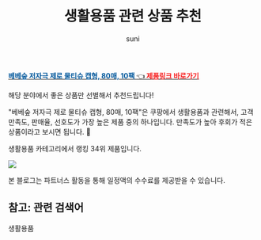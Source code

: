 ﻿---
layout: post
title:  "생활용품 관련 상품 추천" 
author: suni
categories: [ 생활용품 ]
tags: []
image: https://static.coupangcdn.com/image/retail/images/931751876309844-6fb1ce32-17e2-43de-87bd-a2a31fbaf9bd.jpg 
description: "쿠팡에서 관련 상품으로 가장 고객 선호도가 높은 제품 중 하나입니다."
---
<a href="https://link.coupang.com/re/AFFSDP?lptag=AF5011742&pageKey=35666923&itemId=132309687&vendorItemId=3000213311&traceid=V0-113-8ba0ed5f3c25e3f9"><b><font color='#01579B'>베베숲 저자극 제로 물티슈 캡형, 80매, 10팩 </font></b>👈<b><font color='#f71919'> 제품링크 바로가기</font></b></a>

해당 분야에서 좋은 상품만 선별해서 추천드립니다!

"베베숲 저자극 제로 물티슈 캡형, 80매, 10팩"은 쿠팡에서 생활용품과 관련해서, 고객 만족도, 판매율, 선호도가 가장 높은 제품 중의 하나입니다.
만족도가 높아 후회가 적은 상품이라고 보시면 됩니다. 🙂

생활용품 카테고리에서 랭킹  34위 제품입니다. 

<a href="https://link.coupang.com/re/AFFSDP?lptag=AF5011742&pageKey=35666923&itemId=132309687&vendorItemId=3000213311&traceid=V0-113-8ba0ed5f3c25e3f9"> <img src="https://static.coupangcdn.com/image/retail/images/931751876309844-6fb1ce32-17e2-43de-87bd-a2a31fbaf9bd.jpg"></a>

본 블로그는 파트너스 활동을 통해 일정액의 수수료를 제공받을 수 있습니다.

## 참고: 관련 검색어    
생활용품